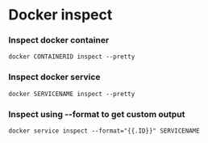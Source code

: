 # Docker inspect

### Inspect docker container
```
docker CONTAINERID inspect --pretty
```

### Inspect docker service
```
docker SERVICENAME inspect --pretty
```

### Inspect using --format to get custom output
```
docker service inspect --format="{{.ID}}" SERVICENAME
```